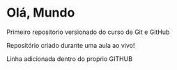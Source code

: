 # Olá, Mundo
Primeiro repositorio versionado do curso de Git e GitHub

Repositório criado durante uma aula ao vivo!

Linha adicionada dentro do proprio GITHUB
